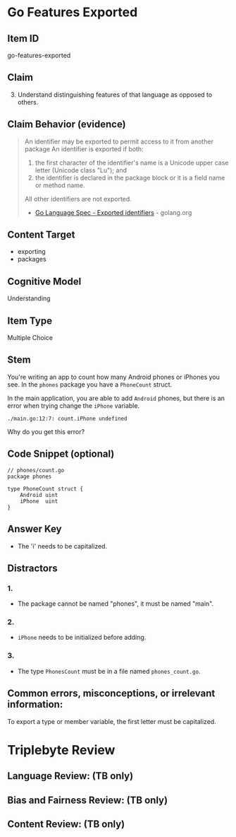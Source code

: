 # Go Features Exported

## Item ID
go-features-exported

## Claim
3. Understand distinguishing features of that language as opposed to others.

## Claim Behavior (evidence)
> An identifier may be exported to permit access to it from another package  An identifier is exported if both:
> 1. the first character of the identifier's name is a Unicode upper case letter (Unicode class "Lu"); and
> 2. the identifier is declared in the package block or it is a field name or method name.
>
> All other identifiers are not exported.
> - [Go Language Spec - Exported identifiers](https://golang.org/ref/spec#Exported_identifiers) - golang.org

## Content Target
* exporting
* packages

## Cognitive Model
Understanding

## Item Type
Multiple Choice

## Stem

You're writing an app to count how many Android phones or iPhones you see.
In the `phones` package you have a `PhoneCount` struct.

In the main application, you are able to add `Android` phones, but there is an error when trying change the `iPhone` variable.

```
./main.go:12:7: count.iPhone undefined
```

Why do you get this error?

## Code Snippet (optional)
```golang
// phones/count.go
package phones

type PhoneCount struct {
	Android uint
	iPhone  uint
}
```


## Answer Key

* The 'i' needs to be capitalized.

## Distractors

### 1.
* The package cannot be named "phones", it must be named "main".

### 2.
* `iPhone` needs to be initialized before adding.

### 3.
* The type `PhonesCount` must be in a file named `phones_count.go`.

## Common errors, misconceptions, or irrelevant information:

To export a type or member variable, the first letter must be capitalized.

# Triplebyte Review


## Language Review: (TB only)


## Bias and Fairness Review: (TB only)


## Content Review: (TB only)

